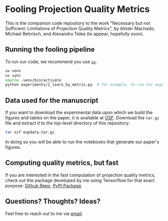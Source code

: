 # Fooling Projection Quality Metrics

This is the companion code repository to the work "Necessary but not Sufficient: Limitations of Projection Quality Metrics", by Alister Machado, Michael Behrisch, and Alexandru Telea (to appear, hopefully soon).

## Running the fooling pipeline

To run our code, we recommend you use [`uv`](https://github.com/astral-sh/uv).

```sh
uv venv
uv sync
source .venv/bin/activate
python experiments/1_learn_by_metric.py  # for example, to run 1st experiment.
```

## Data used for the manuscript

If you want to download the experimental data upon which we build the figures and tables on the paper, it is available at [OSF](https://osf.io/9n6fs/?view_only=ca0a2b34f04e4335961b9481f3101ada). Download the `tar.gz` file and extract it to the top-level directory of this repository:

```sh
tar xzf expdata.tar.gz
```

In doing so you will be able to run the notebooks that generate our paper's figures.

## Computing quality metrics, but fast

If you are interested in the fast computation of projection quality metrics, check out the package developed by me using Tensorflow for that exact purpose: [Github Repo](https://github.com/amreis/tf-projection-qm), [PyPI Package](https://pypi.org/p/tensorflow-projection-qm).


## Questions? Thoughts? Ideas?

Feel free to reach out to me via [email](mailto:a.machadodosreis@uu.nl).

